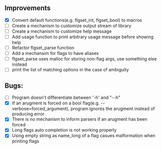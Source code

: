 ## Improvements
- [x] Convert default functions(e.g. flgset_int, flgset_bool) to macros
- [ ] Create a mechanism to customize output stream of library
- [ ] Create a mechanism to customize help message
- [ ] Add usage function to print arbitrary usage message before showing help
- [ ] Refactor flgset_parse function
- [ ] Add a mechansim for flags to have aliases
- [ ] flgset_parse uses malloc for storing non-flag args, use something else instead
- [ ] print the list of matching options in the case of ambiguity

## Bugs:
- [ ] Program doesn't differentiate between '-h' and "--h"
- [x] If an arugment is forced on a bool flag(e.g. --verbose=forced_argument), program ignores the arugment instead of producing error
- [x] There is no mechanism to inform parsers if an arugment has been forced
- [x] Long flags auto completion is not working properly
- [x] Using empty string as name_long of a flag casues malformation when printing flags
